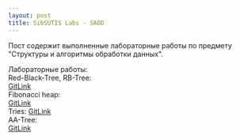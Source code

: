 ```yaml
---
layout: post
title: SibSUTIS Labs - SAOD 
---
```


Пост содержит выполненные лабораторные работы по предмету "Структуры и алгоритмы обработки данных".



Лабораторные работы:  
Red-Black-Tree, RB-Tree:  
[GitLink](https://github.com/tokar-t-m/university_labs/tree/master/SAOD/rbtree)  
Fibonacci heap:  
[GitLink](https://github.com/tokar-t-m/university_labs/tree/master/SAOD/fib_heap)  
Tries:
[GitLink](https://github.com/tokar-t-m/university_labs/tree/master/SAOD/trie)  
AA-Tree:  
[GitLink](https://github.com/tokar-t-m/university_labs/tree/master/SAOD/aa-tree)  
